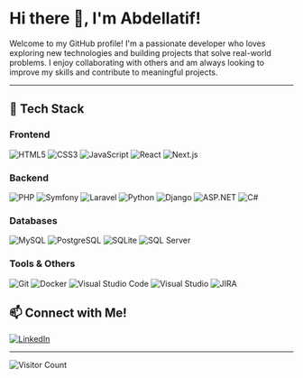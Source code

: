 # Hi there 👋, I'm Abdellatif!

Welcome to my GitHub profile! I'm a passionate developer who loves exploring new technologies and building projects that solve real-world problems. I enjoy collaborating with others and am always looking to improve my skills and contribute to meaningful projects.

---

## 🚀 Tech Stack

### Frontend
![HTML5](https://img.shields.io/badge/-HTML5-E34F26?style=flat&logo=html5&logoColor=white)
![CSS3](https://img.shields.io/badge/-CSS3-1572B6?style=flat&logo=css3&logoColor=white)
![JavaScript](https://img.shields.io/badge/-JavaScript-F7DF1E?style=flat&logo=javascript&logoColor=black)
![React](https://img.shields.io/badge/-React-61DAFB?style=flat&logo=react&logoColor=black)
![Next.js](https://img.shields.io/badge/-Next.js-000000?style=flat&logo=nextdotjs&logoColor=white)

### Backend
![PHP](https://img.shields.io/badge/-PHP-777BB4?style=flat&logo=php&logoColor=white)
![Symfony](https://img.shields.io/badge/-Symfony-000000?style=flat&logo=symfony&logoColor=white)
![Laravel](https://img.shields.io/badge/-Laravel-FF2D20?style=flat&logo=laravel&logoColor=white)
![Python](https://img.shields.io/badge/-Python-3776AB?style=flat&logo=python&logoColor=white)
![Django](https://img.shields.io/badge/-Django-092E20?style=flat&logo=django&logoColor=white)
![ASP.NET](https://img.shields.io/badge/-ASP.NET-5C2D91?style=flat&logo=dot-net&logoColor=white)
![C#](https://img.shields.io/badge/-C%23-239120?style=flat&logo=c-sharp&logoColor=white)

### Databases
![MySQL](https://img.shields.io/badge/-MySQL-4479A1?style=flat&logo=mysql&logoColor=white)
![PostgreSQL](https://img.shields.io/badge/-PostgreSQL-336791?style=flat&logo=postgresql&logoColor=white)
![SQLite](https://img.shields.io/badge/-SQLite-003B57?style=flat&logo=sqlite&logoColor=white)
![SQL Server](https://img.shields.io/badge/-SQL%20Server-CC2927?style=flat&logo=microsoft-sql-server&logoColor=white)

### Tools & Others
![Git](https://img.shields.io/badge/-Git-F05032?style=flat&logo=git&logoColor=white)
![Docker](https://img.shields.io/badge/-Docker-2496ED?style=flat&logo=docker&logoColor=white)
![Visual Studio Code](https://img.shields.io/badge/-VS%20Code-007ACC?style=flat&logo=visual-studio-code&logoColor=white)
![Visual Studio](https://img.shields.io/badge/-Visual%20Studio-5C2D91?style=flat&logo=visual-studio&logoColor=white)
![JIRA](https://img.shields.io/badge/-JIRA-0052CC?style=flat&logo=jira&logoColor=white)


## 📫 Connect with Me!
<p align="left">
  <a href="https://linkedin.com/in/a-hammadi" target="blank"><img align="center" src="https://img.shields.io/badge/-LinkedIn-0A66C2?style=flat&logo=linkedin&logoColor=white" alt="LinkedIn"/></a>
</p>

---

![Visitor Count](https://komarev.com/ghpvc/?username=a-hammadi&color=blue&style=flat)

